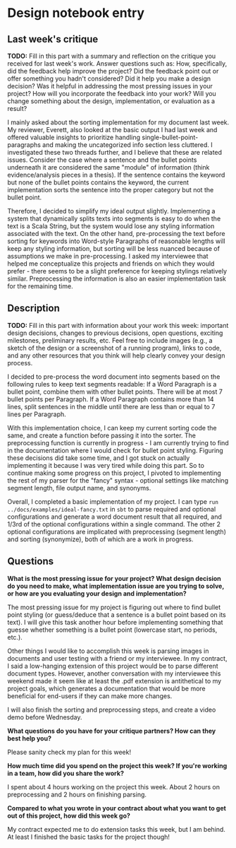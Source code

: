 # Design notebook entry

## Last week's critique

**TODO:** Fill in this part with a summary and reflection on the critique you received for
last week's work. Answer questions such as:  How, specifically, did the feedback help
improve the project? Did the feedback point out or offer something you hadn't considered?
Did it help you make a design decision? Was it helpful in addressing the most pressing
issues in your project? How will you incorporate the feedback into your work? Will you
change something about the design, implementation, or evaluation as a result?

I mainly asked about the sorting implementation for my document last week. My reviewer, Everett, also looked at the basic output I had last week and offered valuable insights to prioritize handling single-bullet-point-paragraphs and making the uncategorized info section less cluttered. I investigated these two threads further, and I believe that these are related issues. Consider the case where a sentence and the bullet points underneath it are considered the same "module" of information (think evidence/analysis pieces in a thesis). If the sentence contains the keyword but none of the bullet points contains the keyword, the current implementation sorts the sentence into the proper category but not the bullet point.

Therefore, I decided to simplify my ideal output slightly. Implementing a system that dynamically splits texts into segments is easy to do when the text is a Scala String, but the system would lose any styling information associated with the text. On the other hand, pre-processing the text before sorting for keywords into Word-style Paragraphs of reasonable lengths will keep any styling information, but sorting will be less nuanced because of assumptions we make in pre-processing. I asked my interviewee that helped me conceptualize this projects and friends on which they would prefer - there seems to be a slight preference for keeping stylings relatively similar. Preprocessing the information is also an easier implementation task for the remaining time.

## Description

**TODO:** Fill in this part with information about your work this week:
important design decisions, changes to previous decisions, open questions,
exciting milestones, preliminary results, etc. Feel free to include images
(e.g., a sketch of the design or a screenshot of a running program), links to
code, and any other resources that you think will help clearly convey your
design process.

I decided to pre-process the word document into segments based on the following rules to keep text segments readable:
If a Word Paragraph is a bullet point, combine them with other bullet points. There will be at most 7 bullet points per Paragraph.
If a Word Paragraph contains more than 14 lines, split sentences in the middle until there are less than or equal to 7 lines per Paragraph.

With this implementation choice, I can keep my current sorting code the same, and create a function before passing it into the sorter. The preprocessing function is currently in progress - I am currently trying to find in the documentation where I would check for bullet point styling. Figuring these decisions did take some time, and I got stuck on actually implementing it because I was very tired while doing this part. So to continue making some progress on this project, I pivoted to implementing the rest of my parser for the "fancy" syntax - optional settings like matching segment length, file output name, and synonyms.

Overall, I completed a basic implementation of my project. I can type `run ../docs/examples/ideal-fancy.txt` in `sbt` to parse required and optional configurations and generate a word document result that all required, and 1/3rd of the optional configurations within a single command. The other 2 optional configurations are implicated with preprocessing (segment length) and sorting (synonymize), both of which are a work in progress. 

## Questions

**What is the most pressing issue for your project? What design decision do
you need to make, what implementation issue are you trying to solve, or how
are you evaluating your design and implementation?**

The most pressing issue for my project is figuring out where to find bullet point styling (or guess/deduce that a sentence is a bullet point based on its text). I will give this task another hour before implementing something that guesse whether something is a bullet point (lowercase start, no periods, etc.). 

Other things I would like to accomplish this week is parsing images in documents and user testing with a friend or my interviewee. In my contract, I said a low-hanging extension of this project would be to parse different document types. However, another conversation with my interviewee this weekend made it seem like at least the .pdf extension is antithetical to my project goals, which generates a documentation that would be more beneficial for end-users if they can make more changes.

I will also finish the sorting and preprocessing steps, and create a video demo before Wednesday.

**What questions do you have for your critique partners? How can they best help
you?**

Please sanity check my plan for this week!

**How much time did you spend on the project this week? If you're working in a
team, how did you share the work?**

I spent about 4 hours working on the project this week. About 2 hours on preprocessing and 2 hours on finishing parsing.

**Compared to what you wrote in your contract about what you want to get out of this
project, how did this week go?**

My contract expected me to do extension tasks this week, but I am behind. At least I finished the basic tasks for the project though!
